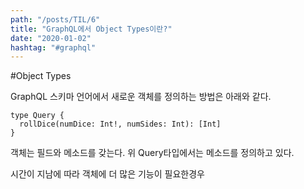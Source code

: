 ```yaml
---
path: "/posts/TIL/6"
title: "GraphQL에서 Object Types이란?"
date: "2020-01-02"
hashtag: "#graphql"
---
```


#Object Types

GraphQL 스키마 언어에서 새로운 객체를 정의하는 방법은 아래와 같다.

```javscript
type Query {
  rollDice(numDice: Int!, numSides: Int): [Int]
}
```

객체는 필드와 메소드를 갖는다.
위 Query타입에서는 메소드를 정의하고 있다.

시간이 지남에 따라 객체에 더 많은 기능이 필요한경우
